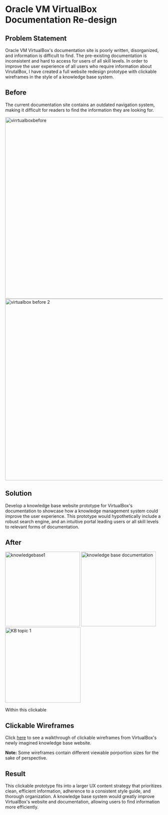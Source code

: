 # Oracle VM VirtualBox Documentation Re-design

## Problem Statement 

Oracle VM VirtualBox's documentation site is poorly written, disorganized, and information is difficult to find. The pre-existing documentation is inconsistent and hard to access for users of all skill levels. In order to improve the user experience of all users who require information about VirutalBox, I have created a full website redesign prototype with clickable wireframes in the style of a knowledge base system.

## Before
The current documentation site contains an outdated navigation system, making it difficult for readers to find the information they are looking for.

<img width="581" alt="virrtualboxbefore" src="https://github.com/bieniaragwen/technicalwritingportfolio/assets/152110486/1117ae5b-4355-49ed-bb59-85b131b60b9d">
<img width="581" alt="virtualbox before 2" src="https://github.com/bieniaragwen/technicalwritingportfolio/assets/152110486/fedb246e-d32f-438a-874c-1ea7757fccc2">


## Solution 

Develop a knowledge base website prototype for VirtualBox's documentation to showcase how a knowledge management system could improve the user experience. This prototype would hypothetically include a robust search engine, and an intuitive portal leading users or all skill levels to relevant forms of documentation. 


## After

<img width="239" alt="knowledgebase1" src="https://github.com/bieniaragwen/technicalwritingportfolio/assets/152110486/b82fcec5-0d68-4dfe-babd-7371b91e243d">
<img width="239" alt="knowledge base documentation" src="https://github.com/bieniaragwen/technicalwritingportfolio/assets/152110486/c400ae11-9be4-4c7c-9792-3b74fb8cfc50">
<img width="241" alt="KB topic 1" src="https://github.com/bieniaragwen/technicalwritingportfolio/assets/152110486/58c6c219-fbce-444c-a535-6af4e42c45d3">

Within this clickable 

## Clickable Wireframes
Click [here](https://xd.adobe.com/view/16edc068-d9ec-4343-af68-c946730e171e-43be/) to see a walkthrough of clickable wireframes from VirtualBox's newly imagined knowledge base website. 

**Note:** Some wireframes contain different viewable porportion sizes for the sake of perspective.

## Result

This clickable prototype fits into a larger UX content strategy that prioritizes clean, efficient information, adherence to a consistent style guide, and thorough organization. A knowledge base system would greatly improve VirtualBox's website and documentation, allowing users to find information more efficiently. 
